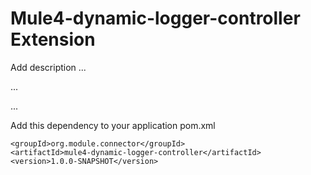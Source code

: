 # Mule4-dynamic-logger-controller Extension

Add description ...


...


...


Add this dependency to your application pom.xml

```
<groupId>org.module.connector</groupId>
<artifactId>mule4-dynamic-logger-controller</artifactId>
<version>1.0.0-SNAPSHOT</version>
```
